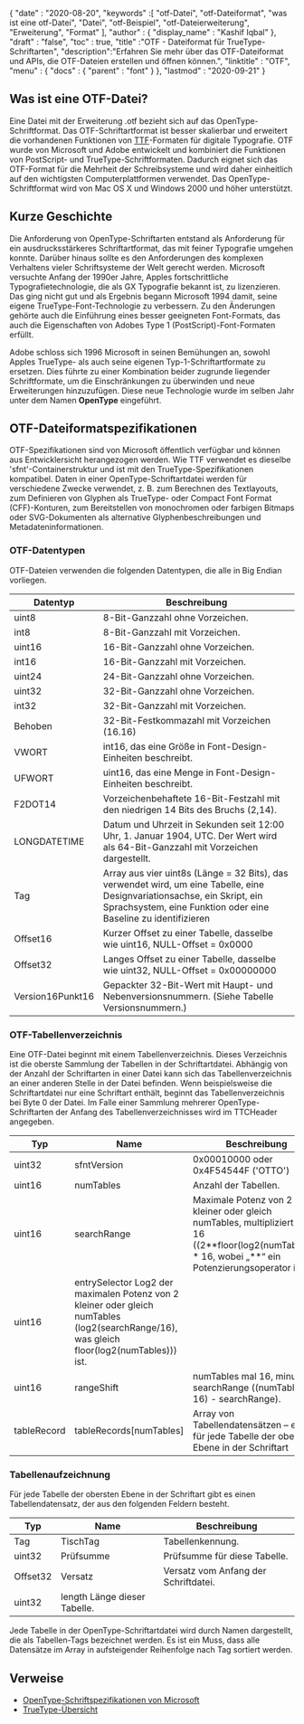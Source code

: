 {
  "date" : "2020-08-20",
  "keywords" :[ "otf-Datei", "otf-Dateiformat", "was ist eine otf-Datei", "Datei", "otf-Beispiel", "otf-Dateierweiterung", "Erweiterung", "Format" ],
  "author" : {
    "display_name" : "Kashif Iqbal"
},
  "draft" : "false",
  "toc" : true,
  "title" :"OTF - Dateiformat für TrueType-Schriftarten",
  "description":"Erfahren Sie mehr über das OTF-Dateiformat und APIs, die OTF-Dateien erstellen und öffnen können.",
  "linktitle" : "OTF",
  "menu" : {
    "docs" : {
      "parent" : "font"
}
},
  "lastmod" : "2020-09-21"
}

## Was ist eine OTF-Datei?

Eine Datei mit der Erweiterung .otf bezieht sich auf das OpenType-Schriftformat. Das OTF-Schriftartformat ist besser skalierbar und erweitert die vorhandenen Funktionen von [TTF](/de/font/ttf/)-Formaten für digitale Typografie. OTF wurde von Microsoft und Adobe entwickelt und kombiniert die Funktionen von PostScript- und TrueType-Schriftformaten. Dadurch eignet sich das OTF-Format für die Mehrheit der Schreibsysteme und wird daher einheitlich auf den wichtigsten Computerplattformen verwendet. Das OpenType-Schriftformat wird von Mac OS X und Windows 2000 und höher unterstützt.

## Kurze Geschichte

Die Anforderung von OpenType-Schriftarten entstand als Anforderung für ein ausdrucksstärkeres Schriftartformat, das mit feiner Typografie umgehen konnte. Darüber hinaus sollte es den Anforderungen des komplexen Verhaltens vieler Schriftsysteme der Welt gerecht werden. Microsoft versuchte Anfang der 1990er Jahre, Apples fortschrittliche Typografietechnologie, die als GX Typografie bekannt ist, zu lizenzieren. Das ging nicht gut und als Ergebnis begann Microsoft 1994 damit, seine eigene TrueType-Font-Technologie zu verbessern. Zu den Änderungen gehörte auch die Einführung eines besser geeigneten Font-Formats, das auch die Eigenschaften von Adobes Type 1 (PostScript)-Font-Formaten erfüllt.

Adobe schloss sich 1996 Microsoft in seinen Bemühungen an, sowohl Apples TrueType- als auch seine eigenen Typ-1-Schriftartformate zu ersetzen. Dies führte zu einer Kombination beider zugrunde liegender Schriftformate, um die Einschränkungen zu überwinden und neue Erweiterungen hinzuzufügen. Diese neue Technologie wurde im selben Jahr unter dem Namen **OpenType** eingeführt.

## OTF-Dateiformatspezifikationen

OTF-Spezifikationen sind von Microsoft öffentlich verfügbar und können aus Entwicklersicht herangezogen werden. Wie TTF verwendet es dieselbe 'sfnt'-Containerstruktur und ist mit den TrueType-Spezifikationen kompatibel. Daten in einer OpenType-Schriftartdatei werden für verschiedene Zwecke verwendet, z. B. zum Berechnen des Textlayouts, zum Definieren von Glyphen als TrueType- oder Compact Font Format (CFF)-Konturen, zum Bereitstellen von monochromen oder farbigen Bitmaps oder SVG-Dokumenten als alternative Glyphenbeschreibungen und Metadateninformationen.

### OTF-Datentypen
OTF-Dateien verwenden die folgenden Datentypen, die alle in Big Endian vorliegen.

|Datentyp| Beschreibung|
---|---|
|uint8| 8-Bit-Ganzzahl ohne Vorzeichen.|
|int8| 8-Bit-Ganzzahl mit Vorzeichen.|
|uint16| 16-Bit-Ganzzahl ohne Vorzeichen.|
|int16| 16-Bit-Ganzzahl mit Vorzeichen.|
|uint24| 24-Bit-Ganzzahl ohne Vorzeichen.|
|uint32| 32-Bit-Ganzzahl ohne Vorzeichen.|
|int32| 32-Bit-Ganzzahl mit Vorzeichen.|
|Behoben| 32-Bit-Festkommazahl mit Vorzeichen (16.16)|
|VWORT| int16, das eine Größe in Font-Design-Einheiten beschreibt.|
|UFWORT| uint16, das eine Menge in Font-Design-Einheiten beschreibt.|
|F2DOT14| Vorzeichenbehaftete 16-Bit-Festzahl mit den niedrigen 14 Bits des Bruchs (2,14).|
|LONGDATETIME| Datum und Uhrzeit in Sekunden seit 12:00 Uhr, 1. Januar 1904, UTC. Der Wert wird als 64-Bit-Ganzzahl mit Vorzeichen dargestellt.|
|Tag| Array aus vier uint8s (Länge = 32 Bits), das verwendet wird, um eine Tabelle, eine Designvariationsachse, ein Skript, ein Sprachsystem, eine Funktion oder eine Baseline zu identifizieren|
|Offset16| Kurzer Offset zu einer Tabelle, dasselbe wie uint16, NULL-Offset = 0x0000|
|Offset32| Langes Offset zu einer Tabelle, dasselbe wie uint32, NULL-Offset = 0x00000000|
|Version16Punkt16| Gepackter 32-Bit-Wert mit Haupt- und Nebenversionsnummern. (Siehe Tabelle Versionsnummern.)|

### OTF-Tabellenverzeichnis

Eine OTF-Datei beginnt mit einem Tabellenverzeichnis. Dieses Verzeichnis ist die oberste Sammlung der Tabellen in der Schriftartdatei. Abhängig von der Anzahl der Schriftarten in einer Datei kann sich das Tabellenverzeichnis an einer anderen Stelle in der Datei befinden. Wenn beispielsweise die Schriftartdatei nur eine Schriftart enthält, beginnt das Tabellenverzeichnis bei Byte 0 der Datei. Im Falle einer Sammlung mehrerer OpenType-Schriftarten
der Anfang des Tabellenverzeichnisses wird im TTCHeader angegeben.

|Typ |Name |Beschreibung|
---|---|---|
|uint32 |sfntVersion| 0x00010000 oder 0x4F54544F ('OTTO')|
|uint16| numTables |Anzahl der Tabellen.|
|uint16| searchRange |Maximale Potenz von 2 kleiner oder gleich numTables, multipliziert mit 16 ((2\**floor(log2(numTables))) * 16, wobei „**“ ein Potenzierungsoperator ist).|
|uint16 |entrySelector Log2 der maximalen Potenz von 2 kleiner oder gleich numTables (log2(searchRange/16), was gleich floor(log2(numTables))) ist.|
|uint16 |rangeShift |numTables mal 16, minus searchRange ((numTables * 16) - searchRange).|
|tableRecord| tableRecords[numTables] |Array von Tabellendatensätzen – eines für jede Tabelle der obersten Ebene in der Schriftart|


### Tabellenaufzeichnung

Für jede Tabelle der obersten Ebene in der Schriftart gibt es einen Tabellendatensatz, der aus den folgenden Feldern besteht.

|Typ| Name| Beschreibung|
---|---|---|
|Tag| TischTag| Tabellenkennung.|
|uint32| Prüfsumme| Prüfsumme für diese Tabelle.|
|Offset32| Versatz| Versatz vom Anfang der Schriftdatei.|
|uint32| length Länge dieser Tabelle.|

Jede Tabelle in der OpenType-Schriftartdatei wird durch Namen dargestellt, die als Tabellen-Tags bezeichnet werden. Es ist ein Muss, dass alle Datensätze im Array in aufsteigender Reihenfolge nach Tag sortiert werden.

## Verweise
* [OpenType-Schriftspezifikationen von Microsoft](https://learn.microsoft.com/en-us/typography/opentype/spec/overview)
* [TrueType-Übersicht](https://learn.microsoft.com/en-us/typography/truetype/)

